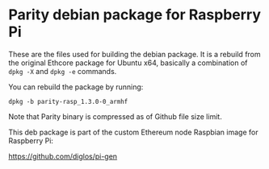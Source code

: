 # Parity debian package for Raspberry Pi 

These are the files used for building the debian package. It is a rebuild from the original Ethcore package for Ubuntu x64, basically a combination of `dpkg -X` and `dpkg -e` commands.

You can rebuild the package by running:

`dpkg -b parity-rasp_1.3.0-0_armhf`

Note that Parity binary is compressed as of Github file size limit.

This deb package is part of the custom Ethereum node Raspbian image for Raspberry Pi:

https://github.com/diglos/pi-gen

